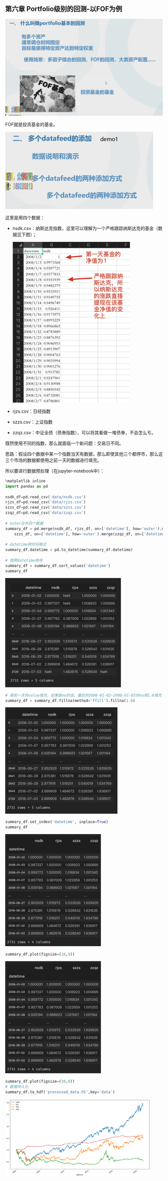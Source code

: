 ## 第六章 Portfolio级别的回测-以FOF为例

<img src="assets/image-20221202173955859.png" alt="image-20221202173955859" style="zoom:50%;" />

FOF就是投资基金的基金。

<img src="assets/image-20221202174356574.png" alt="image-20221202174356574" style="zoom:50%;" />

这里是用四个数据：

- nsdk.csv：纳斯达克指数，这里可以理解为一个严格跟踪纳斯达克的基金（数据见下图）；

  <img src="assets/image-20221202175146644.png" alt="image-20221202175146644" style="zoom:50%;" />

- rjzs.csv：日经指数

- szzs.csv：上证指数

- zzqz.csv：中证全债（债券指数），可以将其看做一堆债券，不会怎么亏。

既然使用不同的指数，那么就面临一个新问题：交易日不同。

思路：假设四个数据中某一个指数当天有数据，那么即使其他三个都停市，那么这三个市场的数据都使用之前一天的数据进行填充。

所以要进行数据预处理（在jupyter-notebook中）：

```python
%matplotlib inline
import pandas as pd

nsdk_df=pd.read_csv('data/nsdk.csv')
rjzs_df=pd.read_csv('data/rjzs.csv')
szzs_df=pd.read_csv('data/szzs.csv')
zzqz_df=pd.read_csv('data/zzqz.csv')

# outer合并四个数据
summary_df = pd.merge(nsdk_df, rjzs_df, on=['datetime'], how='outer').merge(
    szzs_df, on=['datetime'], how='outer').merge(zzqz_df, on=['datetime'], how='outer')

# datetime转时间格式
summary_df.datetime = pd.to_datetime(summary_df.datetime)

# 按照datetime排序
summary_df = summary_df.sort_values('datetime')
summary_df
```

<img src="assets/image-20221202193230755.png" alt="image-20221202193230755" style="zoom:50%;" />

```python
# 用前一天的value填充，如果是na的话。最后的2008-01-02~2008-01-03的na用1.0填充
summary_df = summary_df.fillna(method='ffill').fillna(1.0)
```

<img src="assets/image-20221202193256717.png" alt="image-20221202193256717" style="zoom:50%;" />

```python
summary_df.set_index('datetime', inplace=True)
summary_df
```

<img src="assets/image-20221202193411702.png" alt="image-20221202193411702" style="zoom:50%;" />

```python
summary_df.plot(figsize=(16,9))
```

<img src="assets/image-20221202193411702.png" alt="image-20221202193411702" style="zoom:50%;" />

```python
summary_df.plot(figsize=(16,9))
# 数据持久化
summary_df.to_hdf('processed_data.h5',key='data')
```

<img src="assets/1.png" alt="image-20221202193411702" style="zoom:50%;" />